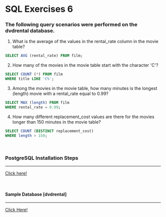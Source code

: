 # SQL Exercises 6
### The following query scenarios were performed on the dvdrental database.

1) What is the average of the values ​​in the rental_rate column in the movie table?
```sql
SELECT AVG (rental_rate) FROM film;
```

2) How many of the movies in the movie table start with the character 'C'?

```sql
SELECT COUNT (*) FROM film
WHERE title LIKE 'C%';
```

3) Among the movies in the movie table, how many minutes is the longest (length) movie with a rental_rate equal to 0.99?

```sql
SELECT MAX (length) FROM film
WHERE rental_rate = 0.99;
```

4) How many different replacement_cost values are there for the movies longer than 150 minutes in the movie table?

```sql
SELECT COUNT (DISTINCT replacement_cost)
WHERE length > 150;
```

<br>

### PostgreSQL Installation Steps
----
[Click here!](https://www.postgresql.org/download/)

<br>

#### Sample Database [dvdrental]
------
[Click Here!](https://www.postgresqltutorial.com/wp-content/uploads/2019/05/dvdrental.zip)
